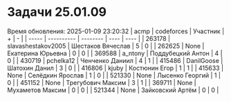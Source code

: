 # Задачи 25.01.09
Время обновления: 2025-01-09 23:20:32
| acmp  | codeforces | Участник | +    | -    |
| ----- | ---------- | -------- | ---- | ---- |
| 263178 | slavashestakov2005 | Шестаков Вячеслав | 5 | 0 |
| 262625 | None | Екатерина Юрьевна | 0 | 0 |
| 369588 | a_ntony | Поддубецкий Антон | 4 | 0 |
| 430719 | pchelka12 | Ченченко Даниил | 4 | 1 |
| 415486 | DanilGoose | Шатохин Данил | 3 | 0 |
| 416806 | kjuby | Костюнин Егор | 1 | 1 |
| 415633 | None | Селёдкин Ярослав | 1 | 0 |
| 521330 | None | Лысенко Георгий | 1 | 0 |
| 451152 | None | Трегубович Максим | 3 | 1 |
| 369711 | None | Мухаметов Максим | 0 | 0 |
| 521344 | None | Зайковский Артём | 0 | 0 |
